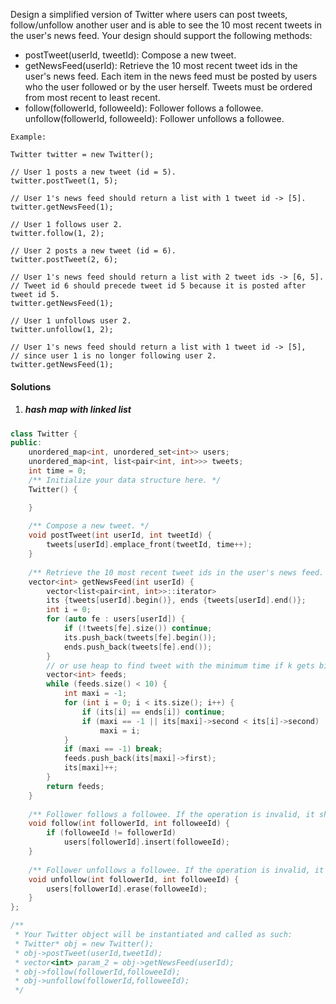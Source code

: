 Design a simplified version of Twitter where users can post tweets, follow/unfollow another user and is able to see the 10 most recent tweets in the user's news feed. Your design should support the following methods:

- postTweet(userId, tweetId): Compose a new tweet.
- getNewsFeed(userId): Retrieve the 10 most recent tweet ids in the user's news feed. Each item in the news feed must be posted by users who the user followed or by the user herself. Tweets must be ordered from most recent to least recent.
- follow(followerId, followeeId): Follower follows a followee.
unfollow(followerId, followeeId): Follower unfollows a followee.

```
Example:

Twitter twitter = new Twitter();

// User 1 posts a new tweet (id = 5).
twitter.postTweet(1, 5);

// User 1's news feed should return a list with 1 tweet id -> [5].
twitter.getNewsFeed(1);

// User 1 follows user 2.
twitter.follow(1, 2);

// User 2 posts a new tweet (id = 6).
twitter.postTweet(2, 6);

// User 1's news feed should return a list with 2 tweet ids -> [6, 5].
// Tweet id 6 should precede tweet id 5 because it is posted after tweet id 5.
twitter.getNewsFeed(1);

// User 1 unfollows user 2.
twitter.unfollow(1, 2);

// User 1's news feed should return a list with 1 tweet id -> [5],
// since user 1 is no longer following user 2.
twitter.getNewsFeed(1);
```

#### Solutions

1. ##### hash map with linked list

```cpp
class Twitter {
public:
    unordered_map<int, unordered_set<int>> users;
    unordered_map<int, list<pair<int, int>>> tweets;
    int time = 0;
    /** Initialize your data structure here. */
    Twitter() {

    }
    
    /** Compose a new tweet. */
    void postTweet(int userId, int tweetId) {
        tweets[userId].emplace_front(tweetId, time++);
    }
    
    /** Retrieve the 10 most recent tweet ids in the user's news feed. Each item in the news feed must be posted by users who the user followed or by the user herself. Tweets must be ordered from most recent to least recent. */
    vector<int> getNewsFeed(int userId) {
        vector<list<pair<int, int>>::iterator> 
        its {tweets[userId].begin()}, ends {tweets[userId].end()};
        int i = 0;
        for (auto fe : users[userId]) {
            if (!tweets[fe].size()) continue;
            its.push_back(tweets[fe].begin());
            ends.push_back(tweets[fe].end());
        }
        // or use heap to find tweet with the minimum time if k gets bigger
        vector<int> feeds;
        while (feeds.size() < 10) {
            int maxi = -1;
            for (int i = 0; i < its.size(); i++) {
                if (its[i] == ends[i]) continue;
                if (maxi == -1 || its[maxi]->second < its[i]->second)
                    maxi = i;
            }
            if (maxi == -1) break;
            feeds.push_back(its[maxi]->first);
            its[maxi]++;
        }
        return feeds;
    }
    
    /** Follower follows a followee. If the operation is invalid, it should be a no-op. */
    void follow(int followerId, int followeeId) {
        if (followeeId != followerId)
            users[followerId].insert(followeeId);
    }
    
    /** Follower unfollows a followee. If the operation is invalid, it should be a no-op. */
    void unfollow(int followerId, int followeeId) {
        users[followerId].erase(followeeId);
    }
};

/**
 * Your Twitter object will be instantiated and called as such:
 * Twitter* obj = new Twitter();
 * obj->postTweet(userId,tweetId);
 * vector<int> param_2 = obj->getNewsFeed(userId);
 * obj->follow(followerId,followeeId);
 * obj->unfollow(followerId,followeeId);
 */
```